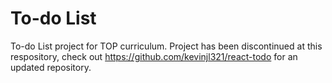 # To-do List
To-do List project for TOP curriculum.
Project has been discontinued at this respository, check out https://github.com/kevinjl321/react-todo for an updated repository.
